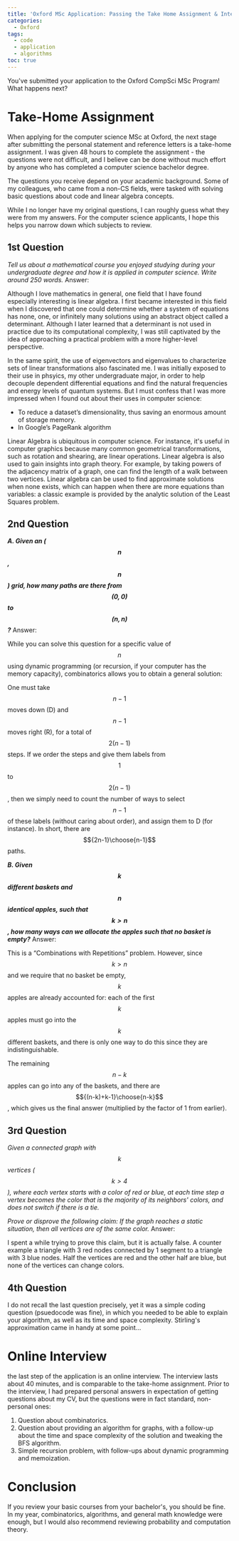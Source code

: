 ```yaml
---
title: 'Oxford MSc Application: Passing the Take Home Assignment & Interview'
categories:
  - Oxford
tags:
  - code
  - application
  - algorithms
toc: true
---
```


You've submitted your application to the Oxford CompSci MSc Program! What happens next?

<!-- TODO: add this in default layout -->
<script type="text/javascript" src="http://cdn.mathjax.org/mathjax/latest/MathJax.js?config=TeX-AMS-MML_HTMLorMML"></script>

# Take-Home Assignment

When applying for the computer science MSc at Oxford, the next stage after submitting the personal statement and reference letters is a take-home assignment. I was given 48 hours to complete the assignment - the questions were not difficult, and I believe can be done without much effort by anyone who
has completed a computer science bachelor degree.

The questions you receive depend on your academic background. Some of my colleagues, who came from a non-CS fields, were tasked with solving basic questions about code and linear algebra concepts.

While I no longer have my original questions, I can roughly guess what they were from my answers. For the computer science applicants, I hope this helps you narrow down which subjects to review.

## 1st Question

<i>Tell us about a mathematical course you enjoyed studying during your undergraduate degree and how it is applied in computer science. Write around 250 words. </i> Answer:

Although I love mathematics in general, one field that I have found especially interesting is linear algebra. I first became interested in this field when I discovered that one could determine whether a system of equations has none, one, or infinitely many solutions using an abstract object called a determinant. Although I later learned that a determinant is not used in practice due to its computational complexity, I was still captivated by the idea of approaching a practical problem with a more higher-level perspective.

In the same spirit, the use of eigenvectors and eigenvalues to characterize sets of linear transformations also fascinated me. I was initially exposed to their use in phsyics, my other undergraduate major, in order to help decouple dependent differential equations and find the natural frequencies and energy levels of quantum systems. But I must confess that I was more impressed when I found out about their uses in computer science:

- To reduce a dataset’s dimensionality, thus saving an enormous amount of storage memory.
- In Google’s PageRank algorithm

Linear Algebra is ubiquitous in computer science. For instance, it's useful in computer graphics because many common geometrical transformations, such as rotation and shearing, are linear operations. Linear algebra is also used to gain insights into graph theory. For example, by taking powers of the adjacency matrix of a graph, one can find the length of a walk between two vertices. Linear algebra can be used to find approximate solutions when none exists, which can happen when there are more equations than variables: a classic example is provided by the analytic
solution of the Least Squares problem.

## 2nd Question

**_A. Given an ($$n$$,$$n$$) grid, how many paths are there from $$(0,0)$$ to $$(n,n)$$?_** Answer:

While you can solve this question for a specific value of $$n$$ using dynamic programming (or recursion, if your computer has the memory capacity), combinatorics
allows you to obtain a general solution:

One must take $$n-1$$ moves down (D) and $$n-1$$ moves right (R), for a total of $$2(n-1)$$ steps. If we order the steps and give them labels from $$1$$ to $$2(n-1)$$, then we simply need to count the number of ways to select $$n-1$$ of these
labels (without caring about order), and assign them to D (for instance). In short, there are $${2n-1}\choose{n-1}$$ paths.

**_B. Given $$k$$ different baskets and $$n$$ identical apples, such that $$k>n$$, how many ways can we allocate the apples such that no basket is empty?_** Answer:

This is a “Combinations with Repetitions” problem. However, since $$k>n$$ and we require that no basket be empty, $$k$$ apples are already accounted for: each of the first $$k$$ apples must go into the $$k$$ different baskets, and there is only one
way to do this since they are indistinguishable.

The remaining $$n-k$$ apples can go into any of the baskets, and there are $${(n-k)+k-1}\choose{n-k}$$, which gives us the final answer (multiplied by the factor of 1 from earlier).

## 3rd Question

<i>Given a connected graph with $$k$$ vertices ($$k>4$$), where each vertex starts with a color of red or blue, at each time step a vertex becomes the color that is
the majority of its neighbors' colors, and does not switch if there is a tie.

Prove or disprove the following claim: If the graph reaches a static situation, then all vertices are of the same color.</i> Answer:

I spent a while trying to prove this claim, but it is actually false. A counter example a triangle with 3 red nodes connected by 1 segment to a triangle with 3 blue nodes. Half the vertices are red and the other half are blue, but none of the vertices can change colors.

## 4th Question

I do not recall the last question precisely, yet it was a simple coding question (psuedocode was fine), in which you needed to be able to explain your algorithm, as well as its time and space complexity. Stirling's approximation came in handy at some point...

# Online Interview

the last step of the application is an online interview. The interview lasts about 40 minutes, and is comparable to the take-home assignment. Prior to the interview, I had prepared personal answers in expectation of getting questions about my CV, but the questions were in fact standard, non-personal ones:

1.  Question about combinatorics.
2.  Question about providing an algorithm for graphs, with a follow-up about the time and space complexity of the solution and tweaking the BFS algorithm.
3.  Simple recursion problem, with follow-ups about dynamic programming and memoization.

# Conclusion

If you review your basic courses from your bachelor's, you should be fine. In my year, combinatorics, algorithms, and general
math knowledge were enough, but I would also recommend reviewing probability and computation theory.
